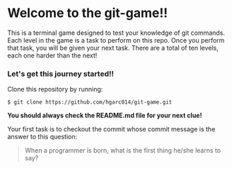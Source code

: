 # Welcome to the git-game!! 

This is a terminal game designed to test your knowledge of git commands.
Each level in the game is a task to perform on this repo.
Once you perform that task, you will be given your next task.
There are a total of ten levels, each one harder than the next!

### Let's get this journey started!! 
Clone this repository by running:

```
$ git clone https://github.com/hgarc014/git-game.git
```

**You should always check the README.md file for your next clue!**

Your first task is to checkout the commit whose commit message is the answer to this question: 

> When a programmer is born, what is the first thing he/she learns to say?
